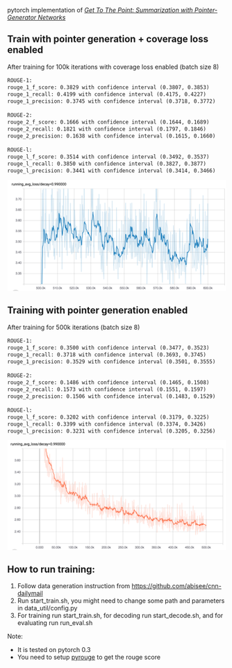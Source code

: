 pytorch implementation of *[Get To The Point: Summarization with Pointer-Generator Networks](https://arxiv.org/abs/1704.04368)*

Train with pointer generation + coverage loss enabled 
--------------------------------------------
After training for 100k iterations with coverage loss enabled (batch size 8)

```
ROUGE-1:
rouge_1_f_score: 0.3829 with confidence interval (0.3807, 0.3853)
rouge_1_recall: 0.4199 with confidence interval (0.4175, 0.4227)
rouge_1_precision: 0.3745 with confidence interval (0.3718, 0.3772)

ROUGE-2:
rouge_2_f_score: 0.1666 with confidence interval (0.1644, 0.1689)
rouge_2_recall: 0.1821 with confidence interval (0.1797, 0.1846)
rouge_2_precision: 0.1638 with confidence interval (0.1615, 0.1660)

ROUGE-l:
rouge_l_f_score: 0.3514 with confidence interval (0.3492, 0.3537)
rouge_l_recall: 0.3850 with confidence interval (0.3827, 0.3877)
rouge_l_precision: 0.3441 with confidence interval (0.3414, 0.3466)
```

![Alt text](learning_curve_coverage.png?raw=true "Learning Curve with coverage loss")

Training with pointer generation enabled
--------------------------------------------

After training for 500k iterations (batch size 8)

```
ROUGE-1:
rouge_1_f_score: 0.3500 with confidence interval (0.3477, 0.3523)
rouge_1_recall: 0.3718 with confidence interval (0.3693, 0.3745)
rouge_1_precision: 0.3529 with confidence interval (0.3501, 0.3555)

ROUGE-2:
rouge_2_f_score: 0.1486 with confidence interval (0.1465, 0.1508)
rouge_2_recall: 0.1573 with confidence interval (0.1551, 0.1597)
rouge_2_precision: 0.1506 with confidence interval (0.1483, 0.1529)

ROUGE-l:
rouge_l_f_score: 0.3202 with confidence interval (0.3179, 0.3225)
rouge_l_recall: 0.3399 with confidence interval (0.3374, 0.3426)
rouge_l_precision: 0.3231 with confidence interval (0.3205, 0.3256)
```
![Alt text](learning_curve.png?raw=true "Learning Curve with pointer generation")


How to run training:
--------------------------------------------
1) Follow data generation instruction from https://github.com/abisee/cnn-dailymail
2) Run start_train.sh, you might need to change some path and parameters in data_util/config.py
3) For training run start_train.sh, for decoding run start_decode.sh, and for evaluating run run_eval.sh

Note:
* It is tested on pytorch 0.3 
* You need to setup [pyrouge](https://github.com/andersjo/pyrouge) to get the rouge score



